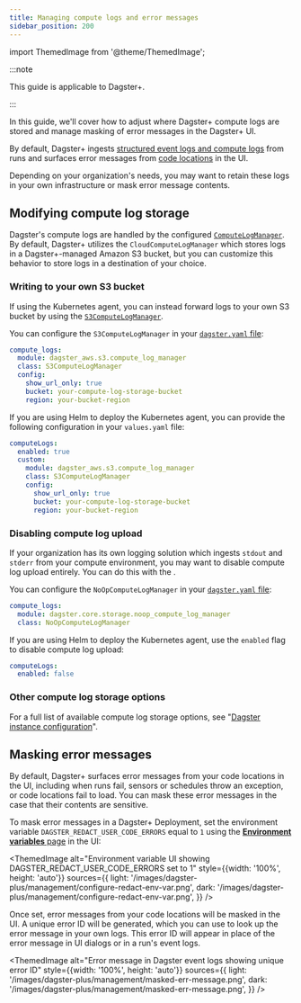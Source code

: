 ```yaml
---
title: Managing compute logs and error messages
sidebar_position: 200
---
```


import ThemedImage from '@theme/ThemedImage';

:::note

This guide is applicable to Dagster+.

:::

In this guide, we'll cover how to adjust where Dagster+ compute logs are stored and manage masking of error messages in the Dagster+ UI.

By default, Dagster+ ingests [structured event logs and compute logs](/guides/monitor/logging/index.md#log-types) from runs and surfaces error messages from [code locations](/dagster-plus/deployment/code-locations/) in the UI.

Depending on your organization's needs, you may want to retain these logs in your own infrastructure or mask error message contents.

## Modifying compute log storage

Dagster's compute logs are handled by the configured [`ComputeLogManager`](/api/python-api/internals#compute-log-manager). By default, Dagster+ utilizes the `CloudComputeLogManager` which stores logs in a Dagster+-managed Amazon S3 bucket, but you can customize this behavior to store logs in a destination of your choice.

### Writing to your own S3 bucket

If using the Kubernetes agent, you can instead forward logs to your own S3 bucket by using the [`S3ComputeLogManager`](/api/python-api/libraries/dagster-aws#dagster_aws.s3.S3ComputeLogManager).

You can configure the `S3ComputeLogManager` in your [`dagster.yaml` file](/dagster-plus/deployment/management/settings/customizing-agent-settings):

```yaml
compute_logs:
  module: dagster_aws.s3.compute_log_manager
  class: S3ComputeLogManager
  config:
    show_url_only: true
    bucket: your-compute-log-storage-bucket
    region: your-bucket-region
```

If you are using Helm to deploy the Kubernetes agent, you can provide the following configuration in your `values.yaml` file:

```yaml
computeLogs:
  enabled: true
  custom:
    module: dagster_aws.s3.compute_log_manager
    class: S3ComputeLogManager
    config:
      show_url_only: true
      bucket: your-compute-log-storage-bucket
      region: your-bucket-region
```

### Disabling compute log upload

If your organization has its own logging solution which ingests `stdout` and `stderr` from your compute environment, you may want to disable compute log upload entirely. You can do this with the <PyObject section="internals" module="dagster._core.storage.noop_compute_log_manager" object="NoOpComputeLogManager" />.

You can configure the `NoOpComputeLogManager` in your [`dagster.yaml` file](/dagster-plus/deployment/management/settings/customizing-agent-settings):

```yaml
compute_logs:
  module: dagster.core.storage.noop_compute_log_manager
  class: NoOpComputeLogManager
```

If you are using Helm to deploy the Kubernetes agent, use the `enabled` flag to disable compute log upload:

```yaml
computeLogs:
  enabled: false
```

### Other compute log storage options

For a full list of available compute log storage options, see "[Dagster instance configuration](/guides/deploy/dagster-instance-configuration#compute-log-storage)".

## Masking error messages

By default, Dagster+ surfaces error messages from your code locations in the UI, including when runs fail, sensors or schedules throw an exception, or code locations fail to load. You can mask these error messages in the case that their contents are sensitive.

To mask error messages in a Dagster+ Deployment, set the environment variable `DAGSTER_REDACT_USER_CODE_ERRORS` equal to `1` using the [**Environment variables** page](/dagster-plus/deployment/management/environment-variables/) in the UI:

<ThemedImage
  alt="Environment variable UI showing DAGSTER_REDACT_USER_CODE_ERRORS set to 1"
  style={{width: '100%', height: 'auto'}}
  sources={{
    light: '/images/dagster-plus/management/configure-redact-env-var.png',
    dark: '/images/dagster-plus/management/configure-redact-env-var.png',
  }}
/>

Once set, error messages from your code locations will be masked in the UI. A unique error ID will be generated, which you can use to look up the error message in your own logs. This error ID will appear in place of the error message in UI dialogs or in a run's event logs.

<ThemedImage
  alt="Error message in Dagster event logs showing unique error ID"
  style={{width: '100%', height: 'auto'}}
  sources={{
    light: '/images/dagster-plus/management/masked-err-message.png',
    dark: '/images/dagster-plus/management/masked-err-message.png',
  }}
/>
